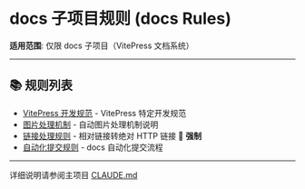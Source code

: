 # docs 子项目规则 (docs Rules)

**适用范围**: 仅限 docs 子项目（VitePress 文档系统）

---

## 📚 规则列表

- [VitePress 开发规范](/工程-工具/ai-rules/docs/vitepress) - VitePress 特定开发规范
- [图片处理机制](/工程-工具/ai-rules/docs/image-processing) - 自动图片处理机制说明
- [链接处理规则](/工程-工具/ai-rules/docs/link-processing) - 相对链接转绝对 HTTP 链接 📜 **强制**
- [自动化提交规则](/工程-工具/ai-rules/docs/auto-commits) - docs 自动化提交流程

---

详细说明请参阅主项目 [CLAUDE.md](https://github.com/zhaoheng666/WorldTourCasino/blob/classic_vegas/CLAUDE.md)
